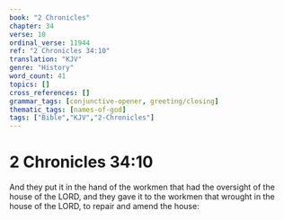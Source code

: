 ```yaml
---
book: "2 Chronicles"
chapter: 34
verse: 10
ordinal_verse: 11944
ref: "2 Chronicles 34:10"
translation: "KJV"
genre: "History"
word_count: 41
topics: []
cross_references: []
grammar_tags: [conjunctive-opener, greeting/closing]
thematic_tags: [names-of-god]
tags: ["Bible","KJV","2-Chronicles"]
---
```


# 2 Chronicles 34:10

And they put it in the hand of the workmen that had the oversight of the house of the LORD, and they gave it to the workmen that wrought in the house of the LORD, to repair and amend the house:
